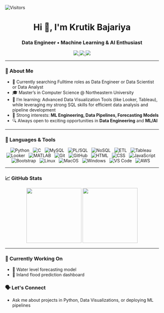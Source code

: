 ![Visitors](https://visitor-badge.laobi.icu/badge?page_id=bajariyakrutik.bajariyakrutik)

<h1 align="center">Hi 👋, I'm Krutik Bajariya</h1>
<h3 align="center">Data Engineer • Machine Learning & AI Enthusiast </h3>

<p align="center">
  <a href="https://www.linkedin.com/in/krutikbajariya/">
    <img src="https://custom-icon-badges.demolab.com/badge/LinkedIn-0A66C2?logo=linkedin-white&logoColor=fff" />
  </a>
  <a href="mailto:krutikbajariya123@gmail.com">
    <img src="https://img.shields.io/badge/Gmail-%23E4405F.svg?style=flat-square&logo=gmail&logoColor=white" />
  </a>
  <a href="https://public.tableau.com/app/profile/krutik.bajariya/vizzes">
    <img src="https://custom-icon-badges.demolab.com/badge/Tableau-0176D3?logo=tableau&logoColor=fff"/>
  </a>
</p>

---

### 🚀 About Me

- 💼 Currently searching Fulltime roles as Data Engineer or Data Scientist or Data Analyst
- 🎓 Master’s in Computer Science @ Northeastern University
- 🌱 I’m learning: Advanced Data Visualization Tools (like Looker, Tableau), while leveraging my strong SQL skills for efficient data analysis and pipeline development
- 📌 Strong interests: **ML Engineering, Data Pipelines, Forecasting Models**
- 🔍 Always open to exciting opportunities in **Data Engineering** and **ML/AI**

---

### 🧰 Languages & Tools

<p align="center">

  <img src="https://img.shields.io/badge/Python-3776AB?logo=python&logoColor=white&style=flat-square" alt="Python" title="Python" style="margin-right: 8px;" />
  <img src="https://img.shields.io/badge/C-A8B9CC?logo=c&logoColor=black&style=flat-square" alt="C" title="C" style="margin-right: 8px;" />
  <img src="https://img.shields.io/badge/MySQL-4479A1?logo=mysql&logoColor=white&style=flat-square" alt="MySQL" title="MySQL" style="margin-right: 8px;" />
  <img src="https://img.shields.io/badge/PLSQL-%23E34F26.svg?logo=oracle&logoColor=white&style=flat-square" alt="PL/SQL" title="PL/SQL" style="margin-right: 8px;" />
  <img src="https://img.shields.io/badge/NoSQL-4DB33D?logo=mongodb&logoColor=white&style=flat-square" alt="NoSQL" title="NoSQL" style="margin-right: 8px;" />
  <img src="https://img.shields.io/badge/ETL-4B8BBE?logo=dataiku&logoColor=white&style=flat-square" alt="ETL" title="ETL" style="margin-right: 8px;" />
  <img src="https://img.shields.io/badge/Tableau-E97627?logo=tableau&logoColor=white&style=flat-square" alt="Tableau" title="Tableau" style="margin-right: 8px;" />
  <img src="https://img.shields.io/badge/Looker-4285F4?logo=looker&logoColor=white&style=flat-square" alt="Looker" title="Looker" style="margin-right: 8px;" />
  <img src="https://img.shields.io/badge/MATLAB-0076A8?logo=mathworks&logoColor=white&style=flat-square" alt="MATLAB" title="MATLAB" style="margin-right: 8px;" />
  <img src="https://img.shields.io/badge/Git-F05032?logo=git&logoColor=white&style=flat-square" alt="Git" title="Git" style="margin-right: 8px;" />
  <img src="https://img.shields.io/badge/GitHub-181717?logo=github&logoColor=white&style=flat-square" alt="GitHub" title="GitHub" style="margin-right: 8px;" />
  <img src="https://img.shields.io/badge/HTML5-E34F26?logo=html5&logoColor=white&style=flat-square" alt="HTML" title="HTML" style="margin-right: 8px;" />
  <img src="https://img.shields.io/badge/CSS3-1572B6?logo=css3&logoColor=white&style=flat-square" alt="CSS" title="CSS" style="margin-right: 8px;" />
  <img src="https://img.shields.io/badge/JavaScript-F7DF1E?logo=javascript&logoColor=black&style=flat-square" alt="JavaScript" title="JavaScript" style="margin-right: 8px;" />
  <img src="https://img.shields.io/badge/Bootstrap-7952B3?logo=bootstrap&logoColor=white&style=flat-square" alt="Bootstrap" title="Bootstrap" style="margin-right: 8px;" />
  <img src="https://img.shields.io/badge/Linux-FCC624?logo=linux&logoColor=black&style=flat-square" alt="Linux" title="Linux" style="margin-right: 8px;" />
  <img src="https://img.shields.io/badge/MacOS-000000?logo=apple&logoColor=white&style=flat-square" alt="MacOS" title="MacOS" style="margin-right: 8px;" />
  <img src="https://img.shields.io/badge/Windows-0078D6?logo=windows&logoColor=white&style=flat-square" alt="Windows" title="Windows" style="margin-right: 8px;" />
  <img src="https://img.shields.io/badge/VSCode-007ACC?logo=visualstudiocode&logoColor=white&style=flat-square" alt="VS Code" title="VS Code" style="margin-right: 8px;" />
  <img src="https://img.shields.io/badge/AWS-FF9900?logo=amazon-aws&logoColor=white&style=flat-square" alt="AWS" title="AWS" style="margin-right: 8px;" />

</p>


---

### 📈 GitHub Stats

<p align="center">
  <img src="https://github-readme-stats.vercel.app/api?username=bajariyakrutik&show_icons=true&theme=vue-dark" height="180"/>
  <img src="https://github-readme-stats.vercel.app/api/top-langs/?username=bajariyakrutik&layout=compact&theme=vue-dark" height="180"/>
</p>

---

### 🧠 Currently Working On
- 🚰 Water level forecasting model
- 🌊 Inland flood prediction dashboard

### 🗣️ Let's Connect
- Ask me about projects in Python, Data Visualizations, or deploying ML pipelines
